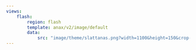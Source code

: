```yaml
---
views:
    flash:
        region: flash
        template: anax/v2/image/default
        data:
            src: "image/theme/slattanas.png?width=1100&height=150&crop-to-fit&area=0,0,30,0"
---
```

